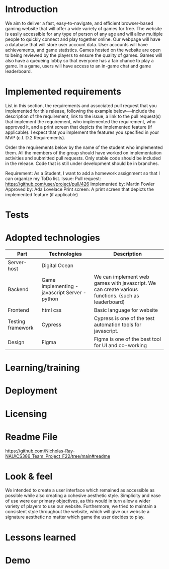 # Introduction
We aim to deliver a fast, easy-to-navigate, and efficient browser-based gaming website that will offer a wide variety of games for free. The website is easily accessible for any type of person of any age and will allow multiple people to quickly connect and play together online. Our webpage will have a database that will store user account data. User accounts will have achievements, and game statistics. Games hosted on the website are open to being reviewed by the players to ensure the quality of games. Games will also have a queueing lobby so that everyone has a fair chance to play a game. In a game, users will have access to an in-game chat and game leaderboard.

# Implemented requirements
List in this section, the requirements and associated pull request that you implemented for this release, following the example below---include the description of 
the requirement, link to the issue, a link to the pull request(s) that implement the requirement, who implemented the requirement, who approved it, and a print screen
that depicts the implemented feature (if applicable). I expect that you implement the features you specified in your MVP (c.f. D.2 Requirements). 

Order the requirements below by the name of the student who implemented them. All the members of the group should have worked on implementation activities and 
submitted pull requests. Only stable code should be included in the release. Code that is still under development should be in branches.


Requirement: As a Student, I want to add a homework assignment so that I can organize my ToDo list.
Issue: <link to your Trello or GitHub issue>
Pull request: https://github.com/user/project/pull/426
Implemented by: Martin Fowler
Approved by: Ada Lovelace
Print screen: A print screen that depicts the implemented feature (if applicable)


# Tests


# Adopted technologies
| Part | Technologies | Description |
|------|--------------|-------------|
| Server-host | Digital Ocean |      |                                                                                                    |   |   |
| Backend | Game implementing - javascript Server - python | We can implement web games with javascript. We can create various functions. (such as leaderboard) | 
| Frontend | html css | Basic language for website |
| Testing framework | Cypress | Cypress is one of the test automation tools for javascript. |
| Design | Figma  | Figma is one of the best tool for UI and co-working |

# Learning/training

# Deployment


# Licensing


# Readme File
https://github.com/Nicholas-Ray-NAU/CS386_Team_Project_F22/tree/main#readme


# Look & feel
We intended to create a user interface which remained as accessible as possible while also creating a cohesive aesthetic style. Simplicity and ease of use were our primary objectives, as this would in turn allow a wider variety of players to use our website. Furthermore, we tried to maintain a consistent style throughout the website, which will give our website a signature aesthetic no matter which game the user decides to play.


# Lessons learned



# Demo
